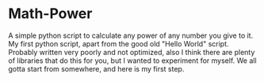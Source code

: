 # Math-Power
A simple python script to calculate any power of any number you give to it.
My first python script, apart from the good old "Hello World" script.
Probably written very poorly and not optimized, also I think there are plenty of libraries that do this for you, but I wanted to experiment for myself. We all gotta start from somewhere, and here is my first step.
